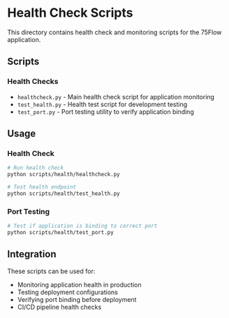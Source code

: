 # Health Check Scripts

This directory contains health check and monitoring scripts for the 75Flow application.

## Scripts

### Health Checks
- `healthcheck.py` - Main health check script for application monitoring
- `test_health.py` - Health test script for development testing
- `test_port.py` - Port testing utility to verify application binding

## Usage

### Health Check
```bash
# Run health check
python scripts/health/healthcheck.py

# Test health endpoint
python scripts/health/test_health.py
```

### Port Testing
```bash
# Test if application is binding to correct port
python scripts/health/test_port.py
```

## Integration

These scripts can be used for:
- Monitoring application health in production
- Testing deployment configurations
- Verifying port binding before deployment
- CI/CD pipeline health checks 